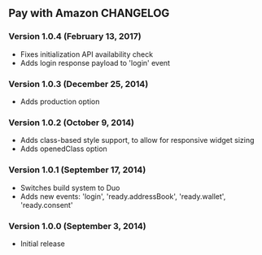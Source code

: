 ## Pay with Amazon CHANGELOG

### Version 1.0.4 (February 13, 2017)

- Fixes initialization API availability check
- Adds login response payload to 'login' event

### Version 1.0.3 (December 25, 2014)

- Adds production option

### Version 1.0.2 (October 9, 2014)

- Adds class-based style support, to allow for responsive widget sizing
- Adds openedClass option

### Version 1.0.1 (September 17, 2014)

- Switches build system to Duo
- Adds new events: 'login', 'ready.addressBook', 'ready.wallet', 'ready.consent'

### Version 1.0.0 (September 3, 2014)

- Initial release
